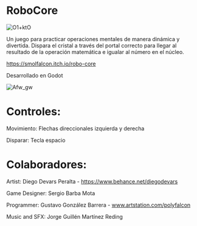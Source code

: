 # RoboCore
![O1+ktO](https://github.com/SmolFalcon/RoboCore/assets/19425531/0ae3b05c-250a-4fb5-a1ab-f344d607e6f5)

Un juego para practicar operaciones mentales de manera dinámica y divertida. Dispara el cristal a través del portal correcto para llegar al resultado de la operación matemática e igualar al número en el núcleo.

https://smolfalcon.itch.io/robo-core

Desarrollado en Godot


![Afw_gw](https://github.com/SmolFalcon/RoboCore/assets/19425531/fb26299b-7b6f-4749-9838-2ce2acc3af3b)
# Controles:
Movimiento: Flechas direccionales izquierda y derecha

Disparar: Tecla espacio

# Colaboradores:
Artist: Diego Devars Peralta - https://www.behance.net/diegodevars

Game Designer: Sergio Barba Mota

Programmer: Gustavo González Barrera - www.artstation.com/polyfalcon

Music and SFX: Jorge Guillén Martínez Reding
